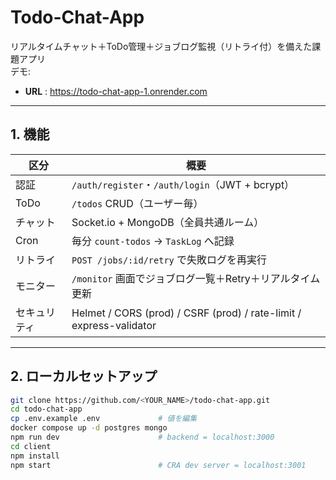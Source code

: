 # Todo-Chat-App

リアルタイムチャット＋ToDo管理＋ジョブログ監視（リトライ付）を備えた課題アプリ  
デモ:  
- **URL** : https://todo-chat-app-1.onrender.com  

---

## 1. 機能

| 区分 | 概要 |
|------|------|
| 認証   | `/auth/register`・`/auth/login`（JWT + bcrypt） |
| ToDo  | `/todos` CRUD（ユーザー毎） |
| チャット | Socket.io + MongoDB（全員共通ルーム） |
| Cron  | 毎分 `count-todos` → `TaskLog` へ記録 |
| リトライ | `POST /jobs/:id/retry` で失敗ログを再実行 |
| モニター | `/monitor` 画面でジョブログ一覧＋Retry＋リアルタイム更新 |
| セキュリティ | Helmet / CORS (prod) / CSRF (prod) / rate-limit / express-validator |

---

## 2. ローカルセットアップ

```bash
git clone https://github.com/<YOUR_NAME>/todo-chat-app.git
cd todo-chat-app
cp .env.example .env             # 値を編集
docker compose up -d postgres mongo
npm run dev                      # backend = localhost:3000
cd client
npm install
npm start                        # CRA dev server = localhost:3001
